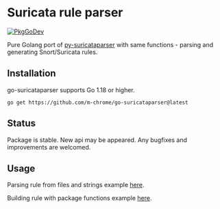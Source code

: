 # Suricata rule parser

[![PkgGoDev](https://pkg.go.dev/badge/github.com/m-chrome/go-suricataparser)](https://pkg.go.dev/github.com/m-chrome/go-suricataparser)

Pure Golang port of [py-suricataparser](https://github.com/m-chrome/py-suricataparser) with same functions - 
parsing and generating Snort/Suricata rules.

## Installation

go-suricataparser supports Go 1.18 or higher.

```shell
go get https://github.com/m-chrome/go-suricataparser@latest
```

## Status

Package is stable. New api may be appeared. 
Any bugfixes and improvements are welcomed. 

## Usage

Parsing rule from files and strings example [here](example_parse_test.go).

Building rule with package functions example [here](example_build_test.go).
